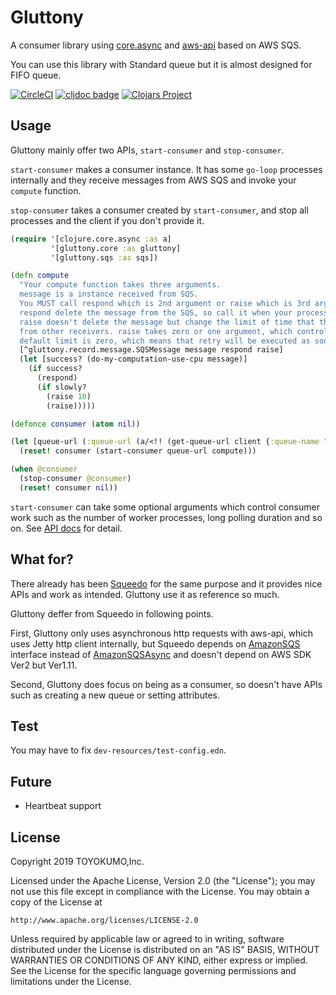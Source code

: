 # Gluttony
A consumer library using [core.async](https://github.com/clojure/core.async)
and [aws-api](https://github.com/cognitect-labs/aws-api) based on AWS SQS.

You can use this library with Standard queue but it is almost designed for FIFO queue.

[![CircleCI](https://circleci.com/gh/toyokumo/gluttony.svg?style=svg)](https://circleci.com/gh/toyokumo/gluttony)
[![cljdoc badge](https://cljdoc.org/badge/toyokumo/gluttony)](https://cljdoc.org/d/toyokumo/gluttony/CURRENT)
[![Clojars Project](https://img.shields.io/clojars/v/toyokumo/gluttony.svg)](https://clojars.org/toyokumo/gluttony)

## Usage
Gluttony mainly offer two APIs, `start-consumer` and `stop-consumer`.

`start-consumer` makes a consumer instance.
It has some `go-loop` processes internally and they receive messages from AWS SQS
and invoke your `compute` function.

`stop-consumer` takes a consumer created by `start-consumer`, and stop all processes and the client
if you don't provide it.

```clojure
(require '[clojure.core.async :as a]
         '[gluttony.core :as gluttony]
         '[gluttony.sqs :as sqs])

(defn compute
  "Your compute function takes three arguments.
  message is a instance received from SQS.
  You MUST call respond which is 2nd argument or raise which is 3rd argument.
  respond delete the message from the SQS, so call it when your process has done successfully.
  raise doesn't delete the message but change the limit of time that the message can be seen
  from other receivers. raise takes zero or one argument, which control the limit of time.
  default limit is zero, which means that retry will be executed as soon as possible."
  [^gluttony.record.message.SQSMessage message respond raise]
  (let [success? (do-my-computation-use-cpu message)]
    (if success?
      (respond)
      (if slowly?
        (raise 10)
        (raise)))))

(defonce consumer (atom nil))

(let [queue-url (:queue-url (a/<!! (get-queue-url client {:queue-name "my-queue.fifo"})))]
  (reset! consumer (start-consumer queue-url compute)))

(when @consumer
  (stop-consumer @consumer)
  (reset! consumer nil))
```

`start-consumer` can take some optional arguments which control consumer work
such as the number of worker processes, long polling duration and so on.
See [API docs](https://cljdoc.org/d/toyokumo/gluttony/CURRENT) for detail.

## What for?
There already has been [Squeedo](https://github.com/TheClimateCorporation/squeedo) for the same purpose
and it provides nice APIs and work as intended. Gluttony use it as reference so much.

Gluttony deffer from Squeedo in following points.

First, Gluttony only uses asynchronous http requests with aws-api, which uses Jetty http client internally,
but Squeedo depends on [AmazonSQS](https://docs.aws.amazon.com/AWSJavaSDK/latest/javadoc/index.html) interface
instead of [AmazonSQSAsync](https://docs.aws.amazon.com/AWSJavaSDK/latest/javadoc/index.html) and
doesn't depend on AWS SDK Ver2 but Ver1.11.

Second, Gluttony does focus on being as a consumer, so doesn't have APIs such as creating a new queue
or setting attributes.

## Test
You may have to fix `dev-resources/test-config.edn`.

## Future

- Heartbeat support

## License

Copyright 2019 TOYOKUMO,Inc.

Licensed under the Apache License, Version 2.0 (the "License");
you may not use this file except in compliance with the License.
You may obtain a copy of the License at

    http://www.apache.org/licenses/LICENSE-2.0

Unless required by applicable law or agreed to in writing, software
distributed under the License is distributed on an "AS IS" BASIS,
WITHOUT WARRANTIES OR CONDITIONS OF ANY KIND, either express or implied.
See the License for the specific language governing permissions and
limitations under the License.
